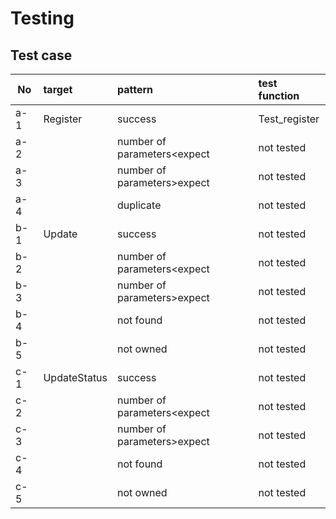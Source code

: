 # Testing

## Test case

|No|target|pattern|test function|
|---|:--|:--|:--|
|a-1|Register|success|Test_register|
|a-2||number of parameters<expect|not tested|
|a-3||number of parameters>expect|not tested|
|a-4||duplicate|not tested|
|b-1|Update|success|not tested|
|b-2||number of parameters<expect|not tested|
|b-3||number of parameters>expect|not tested|
|b-4||not found|not tested|
|b-5||not owned|not tested|
|c-1|UpdateStatus|success|not tested|
|c-2||number of parameters<expect|not tested|
|c-3||number of parameters>expect|not tested|
|c-4||not found|not tested|
|c-5||not owned|not tested|
